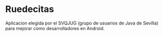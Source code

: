 Ruedecitas
==========

Aplicacion elegida por el SVQJUG (grupo de usuarios de Java de Sevilla) para mejorar como desarrolladores en Android.
